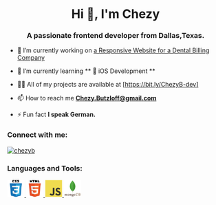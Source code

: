 
<h1 align="center">Hi 👋, I'm Chezy</h1>
<h3 align="center">A passionate frontend developer from Dallas,Texas.</h3>

- 🔭 I’m currently working on [a Responsive Website for a Dental Billing Company](https://dental-guidance.netlify.app/)

- 🌱 I’m currently learning **  iOS Development **

- 👨‍💻 All of my projects are available at [https://bit.ly/ChezyB-dev]

- 📫 How to reach me **Chezy.Butzloff@gmail.com**

- ⚡ Fun fact **I speak German.**

<h3 align="left">Connect with me:</h3>
<p align="left">
<a href="https://linkedin.com/in/chezyb" target="blank"><img align="center" src="https://raw.githubusercontent.com/rahuldkjain/github-profile-readme-generator/master/src/images/icons/Social/linked-in-alt.svg" alt="chezyb" height="30" width="40" /></a>
</p>

<h3 align="left">Languages and Tools:</h3>
<p align="left"> <a href="https://www.w3schools.com/css/" target="_blank" rel="noreferrer"> <img src="https://raw.githubusercontent.com/devicons/devicon/master/icons/css3/css3-original-wordmark.svg" alt="css3" width="40" height="40"/> </a> <a href="https://www.w3.org/html/" target="_blank" rel="noreferrer"> <img src="https://raw.githubusercontent.com/devicons/devicon/master/icons/html5/html5-original-wordmark.svg" alt="html5" width="40" height="40"/> </a> <a href="https://developer.mozilla.org/en-US/docs/Web/JavaScript" target="_blank" rel="noreferrer"> <img src="https://raw.githubusercontent.com/devicons/devicon/master/icons/javascript/javascript-original.svg" alt="javascript" width="40" height="40"/> </a> <a href="https://www.mongodb.com/" target="_blank" rel="noreferrer"> <img src="https://raw.githubusercontent.com/devicons/devicon/master/icons/mongodb/mongodb-original-wordmark.svg" alt="mongodb" width="40" height="40"/> </a> </p>

